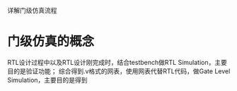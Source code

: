 详解门级仿真流程

# 门级仿真的概念
RTL设计过程中以及RTL设计刚完成时，结合testbench做RTL Simulation，主要目的是验证功能；
综合得到.v格式的网表，使用网表代替RTL代码，做Gate Level Simulation，主要目的是得到

